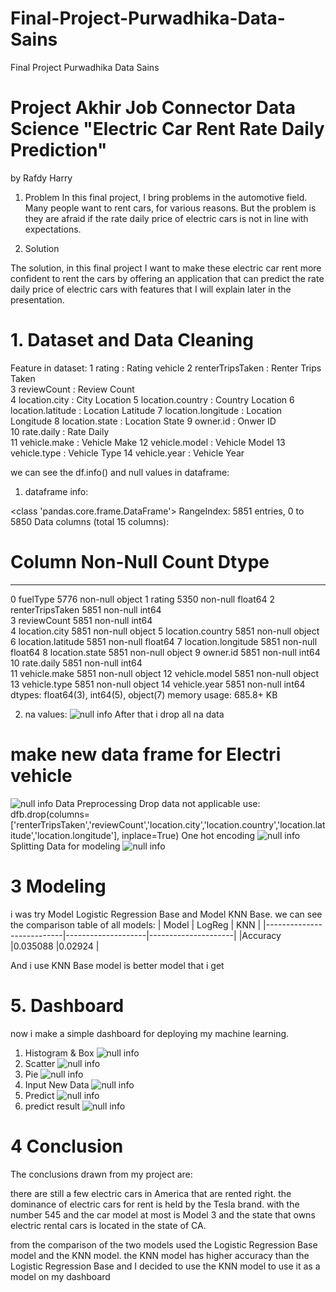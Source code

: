 # Final-Project-Purwadhika-Data-Sains
Final Project Purwadhika Data Sains
# Project Akhir Job Connector Data Science "Electric Car Rent Rate Daily Prediction"
by Rafdy Harry

1. Problem
In this final project, I bring problems in the automotive field.
Many people want to rent cars, for various reasons.
But the problem is they are afraid if the rate daily price of electric cars is not in line with expectations.

2. Solution

The solution, in this final project I want to make these electric car rent more confident to rent the cars by offering an application that can predict the rate daily price of electric cars with features that I will explain later in the presentation.
# 1. Dataset and Data Cleaning

Feature in dataset:
 1   rating              : Rating vehicle
 2   renterTripsTaken    : Renter Trips Taken  
 3   reviewCount         : Review Count  
 4   location.city       : City Location 
 5   location.country    : Country Location 
 6   location.latitude   : Location Latitude
 7   location.longitude  : Location Longitude
 8   location.state      : Location State 
 9   owner.id            : Onwer ID  
 10  rate.daily          : Rate Daily  
 11  vehicle.make        : Vehicle Make 
 12  vehicle.model       : Vehicle Model 
 13  vehicle.type        : Vehicle Type 
 14  vehicle.year        : Vehicle Year
 
 we can see the df.info() and null values in dataframe:

1. dataframe info:

<class 'pandas.core.frame.DataFrame'>
RangeIndex: 5851 entries, 0 to 5850
Data columns (total 15 columns):
 #   Column              Non-Null Count  Dtype  
---  ------              --------------  -----  
 0   fuelType            5776 non-null   object 
 1   rating              5350 non-null   float64
 2   renterTripsTaken    5851 non-null   int64  
 3   reviewCount         5851 non-null   int64  
 4   location.city       5851 non-null   object 
 5   location.country    5851 non-null   object 
 6   location.latitude   5851 non-null   float64
 7   location.longitude  5851 non-null   float64
 8   location.state      5851 non-null   object 
 9   owner.id            5851 non-null   int64  
 10  rate.daily          5851 non-null   int64  
 11  vehicle.make        5851 non-null   object 
 12  vehicle.model       5851 non-null   object 
 13  vehicle.type        5851 non-null   object 
 14  vehicle.year        5851 non-null   int64  
dtypes: float64(3), int64(5), object(7)
memory usage: 685.8+ KB

2. na values:
![null info](./gambar/1.png)
After that i drop all na data

# make new data frame for Electri vehicle
![null info](./gambar/2.png)
Data Preprocessing
Drop data not applicable
use:
  dfb.drop(columns=['renterTripsTaken','reviewCount','location.city','location.country','location.latitude','location.longitude'], inplace=True)
One hot encoding
![null info](./gambar/3.png)
Splitting Data for modeling
![null info](./gambar/4.png)
# 3 Modeling
i was try Model Logistic Regression Base and Model KNN Base. we can see the comparison table of all models:
| Model                     |       LogReg       |        KNN          |
|---------------------------|--------------------|---------------------|
|Accuracy                   |0.035088            |0.02924              |

And i use KNN Base model is better model that i get

	
# 5. Dashboard
now i make a simple dashboard for deploying my machine learning.

1. Histogram & Box
![null info](./gambar/5.png)
2. Scatter
![null info](./gambar/6.png)
3. Pie
![null info](./gambar/7.png)
4. Input New Data
![null info](./gambar/8.png)
5. Predict
![null info](./gambar/9.png)
6. predict result
![null info](./gambar/10.png)
# 4 Conclusion

The conclusions drawn from my project are:

there are still a few electric cars in America that are rented right. the dominance of electric cars for rent is held by the Tesla brand. with the number 545 and the car model at most is Model 3 and the state that owns electric rental cars is located in the state of CA.

from the comparison of the two models used the Logistic Regression Base model and the KNN model. the KNN model has higher accuracy than the Logistic Regression Base and I decided to use the KNN model to use it as a model on my dashboard
